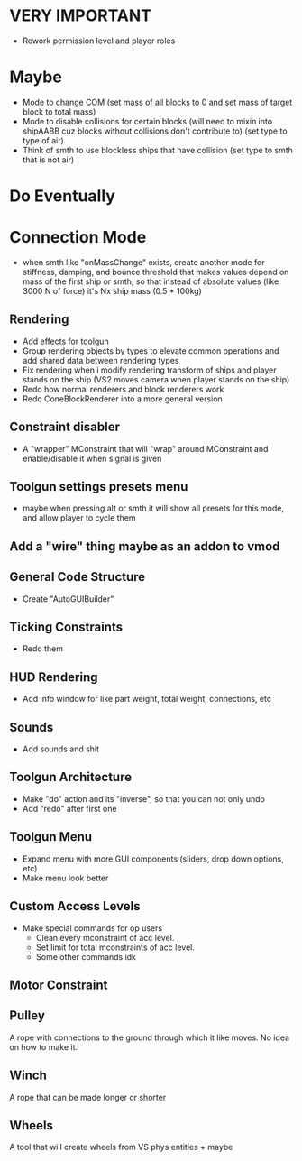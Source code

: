 # VERY IMPORTANT

* Rework permission level and player roles

# Maybe

* Mode to change COM (set mass of all blocks to 0 and set mass of target block to total mass)
* Mode to disable collisions for certain blocks (will need to mixin into shipAABB cuz blocks without collisions don't contribute to) (set type to type of air)
* Think of smth to use blockless ships that have collision (set type to smth that is not air)

# Do Eventually

# Connection Mode
* when smth like "onMassChange" exists, create another mode for stiffness, damping, and bounce threshold that makes values depend on mass of the first ship or smth, so that instead of absolute values (like 3000 N of force) it's Nx ship mass (0.5 * 100kg)

## Rendering
* Add effects for toolgun
* Group rendering objects by types to elevate common operations and add shared data between rendering types
* Fix rendering when i modify rendering transform of ships and player stands on the ship (VS2 moves camera when player stands on the ship) 
* Redo how normal renderers and block renderers work
* Redo ConeBlockRenderer into a more general version

## Constraint disabler
* A "wrapper" MConstraint that will "wrap" around MConstraint and enable/disable it when signal is given

## Toolgun settings presets menu
* maybe when pressing alt or smth it will show all presets for this mode, and allow player to cycle them

## Add a "wire" thing maybe as an addon to vmod

## General Code Structure
* Create "AutoGUIBuilder"

## Ticking Constraints
* Redo them

## HUD Rendering
* Add info window for like part weight, total weight, connections, etc

## Sounds
* Add sounds and shit

## Toolgun Architecture 
* Make "do" action and its "inverse", so that you can not only undo
* Add "redo" after first one

## Toolgun Menu
* Expand menu with more GUI components (sliders, drop down options, etc)
* Make menu look better

## Custom Access Levels
* Make special commands for op users
    * Clean every mconstraint of acc level.
    * Set limit for total mconstraints of acc level.
    * Some other commands idk

## Motor Constraint

## Pulley
A rope with connections to the ground through which it like moves. No idea on how to make it.

## Winch
A rope that can be made longer or shorter

## Wheels
A tool that will create wheels from VS phys entities + maybe 